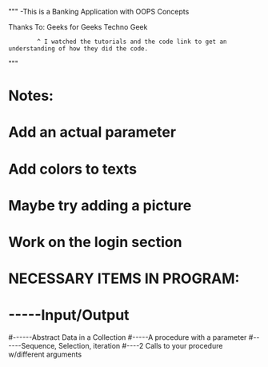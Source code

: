 """
-This is a Banking Application with OOPS Concepts

Thanks To: Geeks for Geeks
            Techno Geek

            ^ I watched the tutorials and the code link to get an understanding of how they did the code. 
"""

# Notes:
# Add an actual parameter
# Add colors to texts
# Maybe try adding a picture
# Work on the login section



# NECESSARY ITEMS IN PROGRAM: 
# -----Input/Output
#------Abstract Data in a Collection
#-----A procedure with a parameter
#------Sequence, Selection, iteration
#----2 Calls to your procedure w/different arguments

